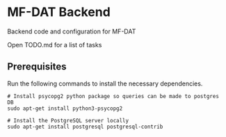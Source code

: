 # MF-DAT Backend
Backend code and configuration for MF-DAT

Open TODO.md for a list of tasks

## Prerequisites

Run the following commands to install the necessary dependencies.

```
# Install psycopg2 python package so queries can be made to postgres DB
sudo apt-get install python3-psycopg2

# Install the PostgreSQL server locally
sudo apt-get install postgresql postgresql-contrib
```
